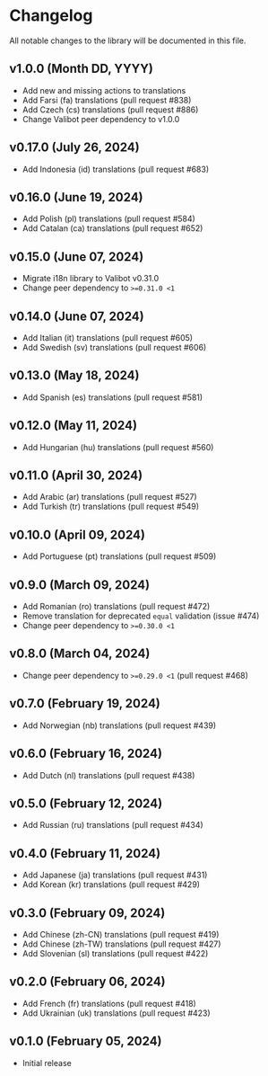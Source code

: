 # Changelog

All notable changes to the library will be documented in this file.

## v1.0.0 (Month DD, YYYY)

- Add new and missing actions to translations
- Add Farsi (fa) translations (pull request #838)
- Add Czech (cs) translations (pull request #886)
- Change Valibot peer dependency to v1.0.0

## v0.17.0 (July 26, 2024)

- Add Indonesia (id) translations (pull request #683)

## v0.16.0 (June 19, 2024)

- Add Polish (pl) translations (pull request #584)
- Add Catalan (ca) translations (pull request #652)

## v0.15.0 (June 07, 2024)

- Migrate i18n library to Valibot v0.31.0
- Change peer dependency to `>=0.31.0 <1`

## v0.14.0 (June 07, 2024)

- Add Italian (it) translations (pull request #605)
- Add Swedish (sv) translations (pull request #606)

## v0.13.0 (May 18, 2024)

- Add Spanish (es) translations (pull request #581)

## v0.12.0 (May 11, 2024)

- Add Hungarian (hu) translations (pull request #560)

## v0.11.0 (April 30, 2024)

- Add Arabic (ar) translations (pull request #527)
- Add Turkish (tr) translations (pull request #549)

## v0.10.0 (April 09, 2024)

- Add Portuguese (pt) translations (pull request #509)

## v0.9.0 (March 09, 2024)

- Add Romanian (ro) translations (pull request #472)
- Remove translation for deprecated `equal` validation (issue #474)
- Change peer dependency to `>=0.30.0 <1`

## v0.8.0 (March 04, 2024)

- Change peer dependency to `>=0.29.0 <1` (pull request #468)

## v0.7.0 (February 19, 2024)

- Add Norwegian (nb) translations (pull request #439)

## v0.6.0 (February 16, 2024)

- Add Dutch (nl) translations (pull request #438)

## v0.5.0 (February 12, 2024)

- Add Russian (ru) translations (pull request #434)

## v0.4.0 (February 11, 2024)

- Add Japanese (ja) translations (pull request #431)
- Add Korean (kr) translations (pull request #429)

## v0.3.0 (February 09, 2024)

- Add Chinese (zh-CN) translations (pull request #419)
- Add Chinese (zh-TW) translations (pull request #427)
- Add Slovenian (sl) translations (pull request #422)

## v0.2.0 (February 06, 2024)

- Add French (fr) translations (pull request #418)
- Add Ukrainian (uk) translations (pull request #423)

## v0.1.0 (February 05, 2024)

- Initial release
